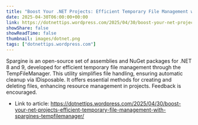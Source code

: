```yaml
---
title: "Boost Your .NET Projects: Efficient Temporary File Management with Spargine’s TempFileManager"
date: 2025-04-30T06:00:00+00:00
link: https://dotnettips.wordpress.com/2025/04/30/boost-your-net-projects-efficient-temporary-file-management-with-spargines-tempfilemanager/
showShare: false
showReadTime: false
thumbnail: images/dotnet.png
tags: ["dotnettips.wordpress.com"]
---
```

Spargine is an open-source set of assemblies and NuGet packages for .NET 8 and 9, developed for efficient temporary file management through the TempFileManager. This utility simplifies file handling, ensuring automatic cleanup via IDisposable. It offers essential methods for creating and deleting files, enhancing resource management in projects. Feedback is encouraged.

- Link to article: https://dotnettips.wordpress.com/2025/04/30/boost-your-net-projects-efficient-temporary-file-management-with-spargines-tempfilemanager/